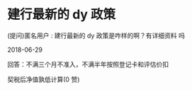 # 建行最新的 dy 政策

(提问)匿名用户 : 建行最新的 dy 政策是咋样的啊？有详细资料 吗

2018-06-29

回答：不满三个月不准入，不满半年按照登记卡和评估价扣

契税后净值孰低计算(0 赞)